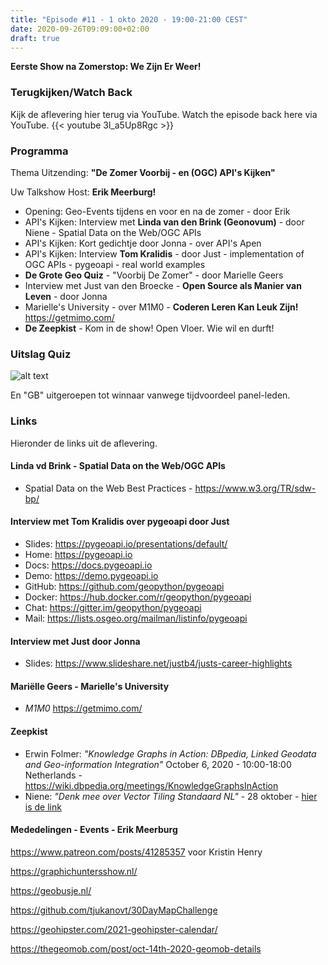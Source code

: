 ```yaml
---
title: "Episode #11 - 1 okto 2020 - 19:00-21:00 CEST"
date: 2020-09-26T09:09:00+02:00
draft: true
---
```


__Eerste Show na Zomerstop: We Zijn Er Weer!__  

### Terugkijken/Watch Back
Kijk de aflevering hier terug via YouTube. Watch the episode back here via YouTube.
{{< youtube 3l_a5Up8Rgc >}}

### Programma

Thema Uitzending: __"De Zomer Voorbij - en (OGC) API's Kijken"__ 

Uw Talkshow Host: __Erik Meerburg!__

- Opening: Geo-Events tijdens en voor en na de zomer - door Erik
- API's Kijken: Interview met __Linda van den Brink (Geonovum)__  - door Niene - Spatial Data on the Web/OGC APIs
- API's Kijken: Kort gedichtje door Jonna - over API's Apen 
- API's Kijken: Interview __Tom Kralidis__ - door Just - implementation of OGC APIs - pygeoapi - real world examples
- __De Grote Geo Quiz__ - "Voorbij De Zomer" - door Marielle Geers
- Interview met Just van den Broecke - __Open Source als Manier van Leven__ - door Jonna
- Marielle's University  - over M1M0 - __Coderen Leren Kan Leuk Zijn!__ https://getmimo.com/
- __De Zeepkist__ - Kom in de show! Open Vloer. Wie wil en durft!

### Uitslag Quiz

![alt text](/images/episode-0011/uitslag-quiz.png "Uitslag van De Grote Geo Quiz")

En "GB" uitgeroepen tot winnaar vanwege tijdvoordeel panel-leden.

### Links

Hieronder de links uit de aflevering.

#### Linda vd Brink - Spatial Data on the Web/OGC APIs

* Spatial Data on the Web Best Practices - https://www.w3.org/TR/sdw-bp/

#### Interview met Tom Kralidis over pygeoapi door Just

* Slides: https://pygeoapi.io/presentations/default/
* Home: https://pygeoapi.io
* Docs: https://docs.pygeoapi.io
* Demo: https://demo.pygeoapi.io
* GitHub: https://github.com/geopython/pygeoapi
* Docker: https://hub.docker.com/r/geopython/pygeoapi
* Chat: https://gitter.im/geopython/pygeoapi
* Mail: https://lists.osgeo.org/mailman/listinfo/pygeoapi

#### Interview met Just door Jonna

* Slides: https://www.slideshare.net/justb4/justs-career-highlights

#### Mariëlle Geers - Marielle's University

* _M1M0_  https://getmimo.com/

#### Zeepkist

* Erwin Folmer: *"Knowledge Graphs in Action: DBpedia, Linked Geodata and Geo-information Integration"* October 6, 2020 - 10:00-18:00 Netherlands - https://wiki.dbpedia.org/meetings/KnowledgeGraphsInAction
* Niene: *"Denk mee over Vector Tiling Standaard NL"* - 28 oktober - [hier is de link](https://geoforum.nl/t/28-oktober-10-00-12-30-denk-mee-vorming-praktijkrichtlijn-vector-tiles-vooraankondiging/4810/12) 

#### Mededelingen - Events - Erik Meerburg

https://www.patreon.com/posts/41285357 voor Kristin Henry

https://graphichuntersshow.nl/

https://geobusje.nl/

https://github.com/tjukanovt/30DayMapChallenge

https://geohipster.com/2021-geohipster-calendar/

https://thegeomob.com/post/oct-14th-2020-geomob-details
